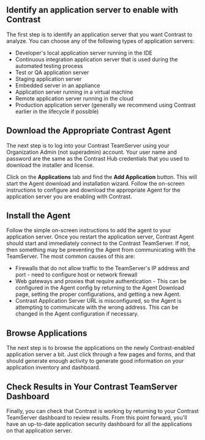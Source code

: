 <!--
title: "Enabling Application Servers with Contrast"
description: "High-level overview for adding the Contrast agent to applications."
tags: "agent installation TeamServer onboarding application"
-->

## Identify an application server to enable with Contrast
The first step is to identify an application server that you want Contrast to analyze.  You can choose any of the following types of application servers:

* Developer's local application server running in the IDE
* Continuous integration application server that is used during the automated testing process
* Test or QA application server
* Staging application server
* Embedded server in an appliance
* Application server running in a virtual machine
* Remote application server running in the cloud
* Production application server (generally we recommend using Contrast earlier in the lifecycle if possible)

## Download the Appropriate Contrast Agent
The next step is to log into your Contrast TeamServer using your Organization Admin (not superadmin) account.  Your user name and password are the same as the Contrast Hub credentials that you used to download the installer and license.

Click on the **Applications** tab and find the **Add Application** button.  This will start the Agent download and installation wizard.  Follow the on-screen instructions to configure and download the appropriate Agent for the application server you are enabling with Contrast.

## Install the Agent
Follow the simple on-screen instructions to add the agent to your application server.  Once you restart the application server, Contrast Agent should start and immediately connect to the Contrast TeamServer.  If not, then something may be preventing the Agent from communicating with the TeamServer.  The most common causes of this are:

* Firewalls that do not allow traffic to the TeamServer's IP address and port - need to configure host or network firewall
* Web gateways and proxies that require authentication - This can be configured in the Agent config by returning to the Agent Download page, setting the proper configurations, and getting a new Agent.
* Contrast Application Server URL is misconfigured, so the Agent is attempting to communicate with the wrong address.  This can be changed in the Agent configuration if necessary.

## Browse Applications
The next step is to browse the applications on the newly Contrast-enabled application server a bit.  Just click through a few pages and forms, and that should generate enough activity to generate good information on your application inventory and dashboard.

## Check Results in Your Contrast TeamServer Dashboard
Finally, you can check that Contrast is working by returning to your Contrast TeamServer dashboard to review results.  From this point forward, you'll have an up-to-date application security dashboard for all the applications on that application server. 
